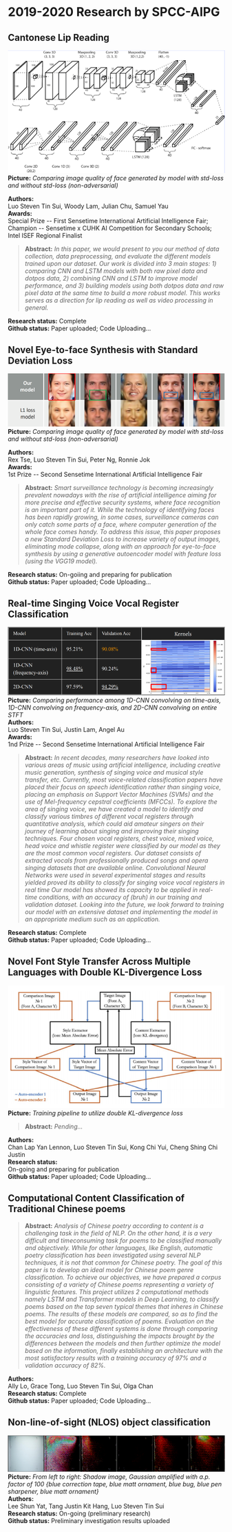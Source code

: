 # 2019-2020 Research by SPCC-AIPG
## Cantonese Lip Reading
![Teaser image](./LipReading_SOTA_model.png)  
**Picture:** *Comparing image quality of face generated by model with std-loss and without std-loss (non-adversarial)*  

**Authors:**  
Luo Steven Tin Sui, Woody Lam, Julian Chu, Samuel Yau  
**Awards:**  
Special Prize -- First Sensetime International Artificial Intelligence Fair; Champion -- Sensetime x CUHK AI Competition for Secondary Schools; Intel ISEF Regional Finalist  

> **Abstract:** *In this paper, we would present to you our method of data collection, data preprocessing, and evaluate the different models trained upon our dataset. Our work is divided into 3 main stages: 1) comparing CNN and LSTM models with both raw pixel data and dotpos data, 2) combining CNN and LSTM to improve model performance, and 3) building models using both dotpos data and raw pixel data at the same time to build a more robust model. This works serves as a direction for lip reading as well as video processing in general.*  

**Research status:** Complete  
**Github status:** Paper uploaded; Code Uploading...
## Novel Eye-to-face Synthesis with Standard Deviation Loss
![Teaser image](./STD_L1_compare.png)  
**Picture:** *Comparing image quality of face generated by model with std-loss and without std-loss (non-adversarial)*  
  
**Authors:**  
Rex Tse, Luo Steven Tin Sui, Peter Ng, Ronnie Jok  
**Awards:**  
1st Prize -- Second Sensetime International Artificial Intelligence Fair  

> **Abstract:** *Smart surveillance technology is becoming increasingly prevalent nowadays with the rise of artificial intelligence aiming for more precise and effective security systems, where face recognition is an important part of it. While the technology of identifying faces has been rapidly growing, in some cases, surveillance cameras can only catch some parts of a face, where computer generation of the whole face comes handy. To address this issue, this paper proposes a new Standard Deviation Loss to increase variety of output images, eliminating mode collapse, along with an approach for eye-to-face synthesis by using a generative autoencoder model with feature loss (using the VGG19 model).*  

**Research status:** On-goiing and preparing for publication    
**Github status:** Paper uploaded; Code Uploading...
## Real-time Singing Voice Vocal Register Classification
![Teaser image](./VocalNET_1Dvs2D.png)  
**Picture:** *Comparing performance among 1D-CNN convolving on time-axis, 1D-CNN convolving on frequency-axis, and 2D-CNN convolving on entire STFT*  
**Authors:**  
Luo Steven Tin Sui, Justin Lam, Angel Au  
**Awards:**  
1nd Prize -- Second Sensetime International Artificial Intelligence Fair  

> **Abstract:** *In recent decades, many researchers have looked into various areas of music using artificial intelligence, including creative music generation, synthesis of singing voice and musical style transfer, etc. Currently, most voice-related classification papers have placed their focus on speech identification rather than singing voice, placing an emphasis on Support Vector Machines (SVMs) and the use of Mel-frequency cepstral coefficients (MFCCs). To explore the area of singing voice, we have created a model to identify and classify various timbres of different vocal registers through quantitative analysis, which could aid amateur singers on their journey of learning about singing and improving their singing techniques. Four chosen vocal registers, chest voice, mixed voice, head voice and whistle register were classified by our model as they are the most common vocal registers. Our dataset consists of extracted vocals from professionally produced songs and opera singing datasets that are available online. Convolutional Neural Networks were used in several experimental stages and results yielded proved its ability to classify for singing voice vocal registers in real time Our model has showed its capacity to be applied in real-time conditions, with an accuracy of (bruh) in our training and validation dataset. Looking into the future, we look forward to training our model with an extensive dataset and implementing the model in an appropriate medium such as an application.*  

**Research status:** Complete  
**Github status:** Paper uploaded; Code Uploading...
## Novel Font Style Transfer Across Multiple Languages with Double KL-Divergence Loss
![Teaser image](./DoubleKL_methodology.png)  
**Picture:** *Training pipeline to utilize double KL-divergence loss*  

> **Abstract:** *Pending...*

**Authors:**  
Chan Lap Yan Lennon, Luo Steven Tin Sui, Kong Chi Yui, Cheng Shing Chi Justin  
**Research status:**  
On-going and preparing for publication  
**Github status:** Paper uploaded; Code Uploading...
## Computational Content Classification of Traditional Chinese poems

> **Abstract:** *Analysis of Chinese poetry according to content is a challenging task in the field of NLP. On the other hand, it is a very difficult and timeconsuming task for poems to be classified manually and objectively. While for other languages, like English, automatic poetry classification has been investigated using several NLP techniques, it is not that common for Chinese poetry. The goal of this paper is to develop an ideal model for Chinese poem genre classification. To achieve our objectives, we have prepared a corpus consisting of a variety of Chinese poems representing a variety of linguistic features. This project utilizes 2 computational methods namely LSTM and Transformer models in Deep Learning, to classify poems based on the top seven typical themes that inheres in Chinese poems. The results of these models are compared, so as to find the best model for accurate classification of poems. Evaluation on the effectiveness of these different systems is done through comparing the accuracies and loss, distinguishing the impacts brought by the differences between the models and then further optimize the model based on the information, finally establishing an architecture with the most satisfactory results with a training accuracy of 97% and a validation accuracy of 82%.*  

**Authors:**  
Ally Lo, Grace Tong, Luo Steven Tin Sui, Olga Chan  
**Research status:** Complete  
**Github status:** Paper uploaded; Code Uploading...
## Non-line-of-sight (NLOS) object classification 
![Teaser image](./NLOS_blue_combine.png)  
**Picture:** *From left to right: Shadow image, Gaussian amplified with a.p. factor of 100 {blue correction tape, blue matt ornament, blue bug, blue pen sharpener, blue matt ornament}*  
**Authors:**  
Lee Shun Yat, Tang Justin Kit Hang, Luo Steven Tin Sui  
**Research status:** On-going (preliminary research)  
**Github status:** Preliminary investigation results uploaded
